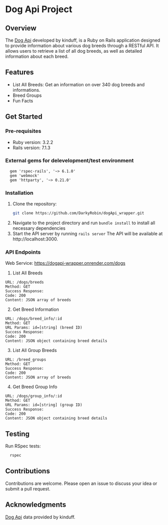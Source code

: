 # Dog Api Project
## Overview
The [Dog Api](https://dogapi.dog/) developed by kinduff, is a Ruby on Rails application designed to provide information about various dog breeds through a RESTful API. It allows users to retrieve a list of all dog breeds, as well as detailed information about each breed.

## Features
  * List All Breeds: Get an information on over 340 dog breeds and informations.
  * Breed Groups
  * Fun Facts

## Get Started
### Pre-requisites
  * Ruby version: 3.2.2
  * Rails version: 7.1.3
### External gems for delevelopment/test environment
```
  gem 'rspec-rails', '~> 6.1.0'
  gem 'webmock'
  gem 'httparty', '~> 0.21.0'
```
### Installation
1. Clone the repository:
   ```bash
   git clone https://github.com/DarkyRobin/dogApi_wrapper.git
2. Navigate to the project directory and run `bundle install` to install all necessary dependencies
3. Start the API server by running `rails server` The API will be available at http://localhost:3000.

### API Endpoints
Web Service: https://dogapi-wrapper.onrender.com/dogs
1. List All Breeds
  ```
  URL: /dogs/breeds
  Method: GET
  Success Response:
  Code: 200
  Content: JSON array of breeds
  ```
2. Get Breed Information
  ```
  URL: /dogs/breed_info/:id
  Method: GET
  URL Params: id=[string] (breed ID)
  Success Response:
  Code: 200
  Content: JSON object containing breed details
  ```
3. List All Group Breeds
  ```
  URL: /breed_groups
  Method: GET
  Success Response:
  Code: 200
  Content: JSON array of breeds
  ```
4. Get Breed Group Info
  ```
  URL: /dogs/group_info/:id
  Method: GET
  URL Params: id=[string] (group ID)
  Success Response:
  Code: 200
  Content: JSON object containing breed details
  ```
## Testing
Run RSpec tests:
```bash
  rspec
```
## Contributions
Contributions are welcome. Please open an issue to discuss your idea or submit a pull request.

## Acknowledgments
[Dog Api](https://dogapi.dog/) data provided by kinduff.
